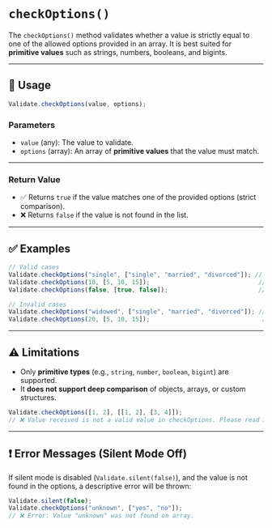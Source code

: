 # `checkOptions()`

The `checkOptions()` method validates whether a value is strictly equal to one of the allowed options provided in an array.
It is best suited for **primitive values** such as strings, numbers, booleans, and bigints.

---

## 📌 Usage

```js
Validate.checkOptions(value, options);
```

### Parameters

* `value` (any): The value to validate.
* `options` (array): An array of **primitive values** that the value must match.

---

### Return Value

* ✅ Returns `true` if the value matches one of the provided options (strict comparison).
* ❌ Returns `false` if the value is not found in the list.

---

## ✅ Examples

```js
// Valid cases
Validate.checkOptions("single", ["single", "married", "divorced"]); // ✅ true
Validate.checkOptions(10, [5, 10, 15]);                              // ✅ true
Validate.checkOptions(false, [true, false]);                         // ✅ true

// Invalid cases
Validate.checkOptions("widowed", ["single", "married", "divorced"]); // ❌ false
Validate.checkOptions(20, [5, 10, 15]);                               // ❌ false
```

---

## ⚠️ Limitations

* Only **primitive types** (e.g., `string`, `number`, `boolean`, `bigint`) are supported.
* It **does not support deep comparison** of objects, arrays, or custom structures.

```js
Validate.checkOptions([1, 2], [[1, 2], [3, 4]]); 
// ❌ Value received is not a valid value in checkOptions. Please read README.md for usage details.
```

---

## ❗ Error Messages (Silent Mode Off)

If silent mode is disabled (`Validate.silent(false)`), and the value is not found in the options, a descriptive error will be thrown:

```js
Validate.silent(false);
Validate.checkOptions("unknown", ["yes", "no"]);
// ❌ Error: Value "unknown" was not found on array.
```
